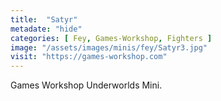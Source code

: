 ```yaml
---
title:  "Satyr"
metadate: "hide"
categories: [ Fey, Games-Workshop, Fighters ]
image: "/assets/images/minis/fey/Satyr3.jpg"
visit: "https://games-workshop.com"
---
```

Games Workshop Underworlds Mini.